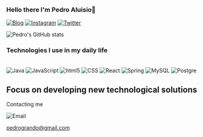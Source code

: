### Hello there I'm Pedro Aluisio👋

[![Blog](https://img.shields.io/badge/LinkedIn-0077B5?style=for-the-badge&logo=linkedin&logoColor=white)](https://www.linkedin.com/in/pedro-aluisio-scuissiatto-22b9a2252/)
[![Instagram](https://img.shields.io/badge/Instagram-E4405F?style=for-the-badge&logo=instagram&logoColor=white)](https://www.instagram.com/pe.grando/)
[![Twitter](https://img.shields.io/badge/Twitter-1DA1F2?style=for-the-badge&logo=twitter&logoColor=white)](https://twitter.com/pedroGrand0)

![Pedro's GitHub stats](https://github-readme-stats.vercel.app/api?username=pedrinGrando&show_icons=true&theme=onedark)

### Technologies I use in my daily life

<div><br/>
   <img align="center" alt="Java" src="https://img.shields.io/badge/Java-ED8B00?style=for-the-badge&logo=openjdk&logoColor=white" />
   <img align="center" alt="JavaScript" src="https://img.shields.io/badge/JavaScript-F7DF1E?style=for-the-badge&logo=javascript&logoColor=black" />
   <img align="center" alt="html5" src="https://img.shields.io/badge/HTML-239120?style=for-the-badge&logo=html5&logoColor=white" />
   <img align="center" alt="CSS" src="https://img.shields.io/badge/CSS3-1572B6?style=for-the-badge&logo=css3&logoColor=white" />
   <img align="center" alt="React" src="https://img.shields.io/badge/React-20232A?style=for-the-badge&logo=react&logoColor=61DAFB" />
   <img align="center" alt="Spring" src="https://img.shields.io/badge/Spring-6DB33F?style=for-the-badge&logo=spring&logoColor=white" />
   <img align="center" alt="MySQL" src="https://img.shields.io/badge/MySQL-00000F?style=for-the-badge&logo=mysql&logoColor=white" />
   <img align="center" alt="Postgre" src="https://img.shields.io/badge/PostgreSQL-316192?style=for-the-badge&logo=postgresql&logoColor=white" />

</div>

## Focus on developing new technological solutions

Contacting me

![Email](https://img.shields.io/badge/Gmail-D14836?style=for-the-badge&logo=gmail&logoColor=white)


pedrogrando@gmail.com


